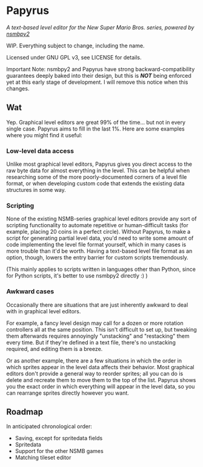 # Papyrus

_A text-based level editor for the New Super Mario Bros. series, powered by [nsmbpy2](https://github.com/RoadrunnerWMC/nsmbpy)_

WIP. Everything subject to change, including the name.

Licensed under GNU GPL v3, see LICENSE for details.

Important Note: nsmbpy2 and Papyrus have strong backward-compatibility guarantees deeply baked into their design, but this is ***NOT*** being enforced yet at this early stage of development. I will remove this notice when this changes.

## Wat

Yep. Graphical level editors are great 99% of the time... but not in every single case. Papyrus aims to fill in the last 1%. Here are some examples where you might find it useful:

### Low-level data access

Unlike most graphical level editors, Papyrus gives you direct access to the raw byte data for almost everything in the level. This can be helpful when researching some of the more poorly-documented corners of a level file format, or when developing custom code that extends the existing data structures in some way.

### Scripting

None of the existing NSMB-series graphical level editors provide any sort of scripting functionality to automate repetitive or human-difficult tasks (for example, placing 20 coins in a perfect circle). Without Papyrus, to make a script for generating partial level data, you'd need to write some amount of code implementing the level file format yourself, which in many cases is more trouble than it'd be worth. Having a text-based level file format as an option, though, lowers the entry barrier for custom scripts tremendously.

(This mainly applies to scripts written in languages other than Python, since for Python scripts, it's better to use nsmbpy2 directly :) )

### Awkward cases

Occasionally there are situations that are just inherently awkward to deal with in graphical level editors.

For example, a fancy level design may call for a dozen or more rotation controllers all at the same position. This isn't difficult to set up, but tweaking them afterwards requires annoyingly "unstacking" and "restacking" them every time. But if they're defined in a text file, there's no unstacking required, and editing them is a breeze.

Or as another example, there are a few situations in which the order in which sprites appear in the level data affects their behavior. Most graphical editors don't provide a general way to reorder sprites; all you can do is delete and recreate them to move them to the top of the list. Papyrus shows you the exact order in which everything will appear in the level data, so you can rearrange sprites directly however you want.

## Roadmap

In anticipated chronological order:

* Saving, except for spritedata fields
* Spritedata
* Support for the other NSMB games
* Matching tileset editor
